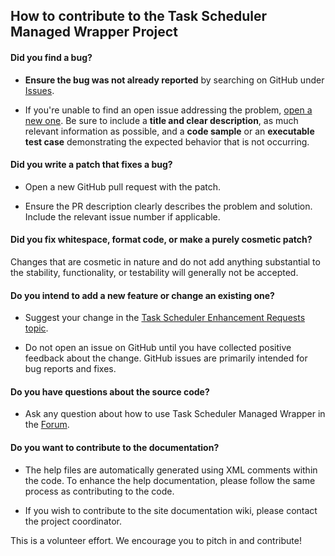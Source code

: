 ## How to contribute to the Task Scheduler Managed Wrapper Project

#### **Did you find a bug?**

* **Ensure the bug was not already reported** by searching on GitHub under [Issues](https://github.com/dahall/TaskScheduler/issues).

* If you're unable to find an open issue addressing the problem, [open a new one](https://github.com/dahall/TaskScheduler/issues/new). Be sure to include a **title and clear description**, as much relevant information as possible, and a **code sample** or an **executable test case** demonstrating the expected behavior that is not occurring.

#### **Did you write a patch that fixes a bug?**

* Open a new GitHub pull request with the patch.

* Ensure the PR description clearly describes the problem and solution. Include the relevant issue number if applicable.

#### **Did you fix whitespace, format code, or make a purely cosmetic patch?**

Changes that are cosmetic in nature and do not add anything substantial to the stability, functionality, or testability will generally not be accepted.

#### **Do you intend to add a new feature or change an existing one?**

* Suggest your change in the [Task Scheduler Enhancement Requests topic](https://groups.google.com/forum/#!topic/taskscheduler/sEMbPqySAX0).

* Do not open an issue on GitHub until you have collected positive feedback about the change. GitHub issues are primarily intended for bug reports and fixes.

#### **Do you have questions about the source code?**

* Ask any question about how to use Task Scheduler Managed Wrapper in the [Forum](https://groups.google.com/forum/#!forum/taskscheduler).

#### **Do you want to contribute to the documentation?**

* The help files are automatically generated using XML comments within the code. To enhance the help documentation, please follow the same process as contributing to the code.

* If you wish to contribute to the site documentation wiki, please contact the project coordinator.

This is a volunteer effort. We encourage you to pitch in and contribute!